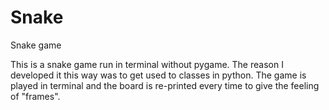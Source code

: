 # Snake
Snake game

This is a snake game run in terminal without pygame. The reason I developed it this way was to get used to classes in python. The game is played in terminal and the board is re-printed every time to give the feeling of "frames".
